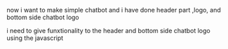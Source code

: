  <!-- PRoject name:  CHATBOT  -->
 now  i want to make simple chatbot
and i have done header part ,logo, and bottom side chatbot logo  
 

<!-- pednding -->
 i need to give funxtionality to the header and bottom side chatbot logo using the javascript